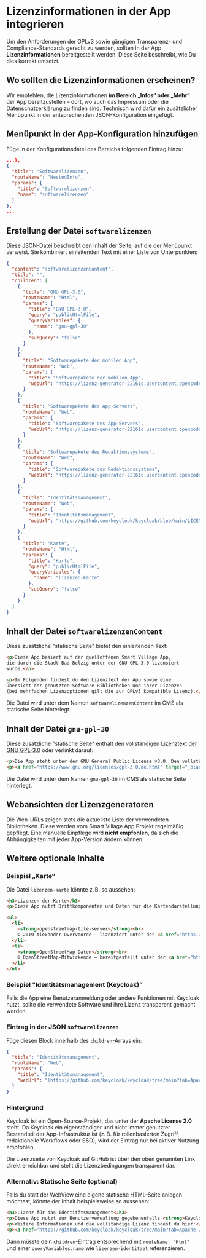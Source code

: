 # Lizenzinformationen in der App integrieren

Um den Anforderungen der GPLv3 sowie gängigen Transparenz- und Compliance-Standards gerecht zu werden, sollten in der App **Lizenzinformationen** bereitgestellt werden. Diese Seite beschreibt, wie Du dies korrekt umsetzt.

## Wo sollten die Lizenzinformationen erscheinen?

Wir empfehlen, die Lizenzinformationen **im Bereich „Infos“ oder „Mehr“** der App bereitzustellen – dort, wo auch das Impressum oder die Datenschutzerklärung zu finden sind. Technisch wird dafür ein zusätzlicher Menüpunkt in der entsprechenden JSON-Konfiguration eingefügt.

## Menüpunkt in der App-Konfiguration hinzufügen

Füge in der Konfigurationsdatei des Bereichs folgenden Eintrag hinzu:

```json
...},
{
  "title": "Softwarelizenzen",
  "routeName": "NestedInfo",
  "params": {
    "title": "Softwarelizenzen",
    "name": "softwarelizenzen"
  }
},
...
```

## Erstellung der Datei `softwarelizenzen`

Diese JSON-Datei beschreibt den Inhalt der Seite, auf die der Menüpunkt verweist. Sie kombiniert einleitenden Text mit einer Liste von Unterpunkten:

```json
{
  "content": "softwarelizenzenContent",
  "title": "",
  "children": [
    {
      "title": "GNU GPL-3.0",
      "routeName": "Html",
      "params": {
        "title": "GNU GPL-3.0",
        "query": "publicHtmlFile",
        "queryVariables": {
          "name": "gnu-gpl-30"
        },
        "subQuery": "false"
      }
    },
    {
      "title": "Softwarepakete der mobilen App",
      "routeName": "Web",
      "params": {
        "title": "Softwarepakete der mobilen App",
        "webUrl": "https://lizenz-generator-22161c.usercontent.opencode.de/App.html"
      }
    },
    {
      "title": "Softwarepakete des App-Servers",
      "routeName": "Web",
      "params": {
        "title": "Softwarepakete des App-Servers",
        "webUrl": "https://lizenz-generator-22161c.usercontent.opencode.de/Mainserver.html"
      }
    },
    {
      "title": "Softwarepakete des Redaktionssystems",
      "routeName": "Web",
      "params": {
        "title": "Softwarepakete des Redaktionssystems",
        "webUrl": "https://lizenz-generator-22161c.usercontent.opencode.de/CMS.html"
      }
    },
    {
      "title": "Identitätsmanagement",
      "routeName": "Web",
      "params": {
        "title": "Identitätsmanagement",
        "webUrl": "https://github.com/keycloak/keycloak/blob/main/LICENSE.txt"
      }
    },
    {
      "title": "Karte",
      "routeName": "Html",
      "params": {
        "title": "Karte",
        "query": "publicHtmlFile",
        "queryVariables": {
          "name": "lizenzen-karte"
        },
        "subQuery": "false"
      }
    }
  ]
}
```

## Inhalt der Datei `softwarelizenzenContent`

Diese zusätzliche "statische Seite" bietet den einleitenden Text:

```html
<p>Diese App basiert auf der quelloffenen Smart Village App,
die durch die Stadt Bad Belzig unter der GNU GPL-3.0 lizensiert
wurde.</p>

<p>Im Folgenden findest du den Lizenztext der App sowie eine
Übersicht der genutzten Software-Bibliotheken und ihrer Lizenzen
(bei mehrfachen Lizenzoptionen gilt die zur GPLv3 kompatible Lizenz).</p>
```

Die Datei wird unter dem Namen `softwarelizenzenContent` im CMS als statische Seite hinterlegt.

## Inhalt der Datei `gnu-gpl-30`

Diese zusätzliche "statische Seite" enthält den vollständigen [Lizenztext der GNU GPL-3.0](https://www.gnu.org/licenses/gpl-3.0.de.html) oder verlinkt darauf:

```html
<p>Die App steht unter der GNU General Public License v3.0. Den vollständigen Lizenztext findest du hier:</p>
<p><a href="https://www.gnu.org/licenses/gpl-3.0.de.html" target="_blank" rel="noopener noreferrer">https://www.gnu.org/licenses/gpl-3.0.de.html</a></p>
```

Die Datei wird unter dem Namen `gnu-gpl-30` im CMS als statische Seite hinterlegt.

## Webansichten der Lizenzgeneratoren

Die Web-URLs zeigen stets die aktuellste Liste der verwendeten Bibliotheken. Diese werden vom Smart Village App Projekt regelmäßig gepflegt. Eine manuelle Einpflege wird **nicht empfohlen**, da sich die Abhängigkeiten mit jeder App-Version ändern können.

## Weitere optionale Inhalte

### Beispiel „Karte“

Die Datei `lizenzen-karte` könnte z. B. so aussehen:

```html
<h3>Lizenzen der Karte</h3>
<p>Diese App nutzt Drittkomponenten und Daten für die Kartendarstellung:</p>

<ul>
  <li>
    <strong>openstreetmap-tile-server</strong><br>
    © 2019 Alexander Overvoorde – lizenziert unter der <a href="https://www.apache.org/licenses/LICENSE-2.0" target="_blank">Apache License 2.0</a>
  </li>
  <li>
    <strong>OpenStreetMap-Daten</strong><br>
    © OpenStreetMap-Mitwirkende – bereitgestellt unter der <a href="https://www.openstreetmap.org/copyright" target="_blank">Open Database License (ODbL) 1.0</a>
  </li>
</ul>
```

### Beispiel "Identitätsmanagement (Keycloak)"

Falls die App eine Benutzeranmeldung oder andere Funktionen mit Keycloak nutzt, sollte die verwendete Software und ihre Lizenz transparent gemacht werden.

### Eintrag in der JSON `softwarelizenzen`

Füge diesen Block innerhalb des `children`-Arrays ein:

```json
{
  "title": "Identitätsmanagement",
  "routeName": "Web",
  "params": {
    "title": "Identitätsmanagement",
    "webUrl": "[https://github.com/keycloak/keycloak/tree/main?tab=Apache-2.0-1-ov-file#readme](https://github.com/keycloak/keycloak/blob/main/LICENSE.txt)"
  }
}
```

### Hintergrund

Keycloak ist ein Open-Source-Projekt, das unter der **Apache License 2.0** steht. Da Keycloak ein eigenständiger und nicht immer genutzter Bestandteil der App-Infrastruktur ist (z. B. für rollenbasierten Zugriff, redaktionelle Workflows oder SSO), wird der Eintrag nur bei aktiver Nutzung empfohlen.

Die Lizenzseite von Keycloak auf GitHub ist über den oben genannten Link direkt erreichbar und stellt die Lizenzbedingungen transparent dar.

### Alternativ: Statische Seite (optional)

Falls du statt der WebView eine eigene statische HTML-Seite anlegen möchtest, könnte der Inhalt beispielsweise so aussehen:

```html
<h3>Lizenz für das Identitätsmanagement</h3>
<p>Diese App nutzt zur Benutzerverwaltung gegebenenfalls <strong>Keycloak</strong>, eine Open-Source-Identitäts- und Zugriffsverwaltungslösung, die unter der Apache License 2.0 steht.</p>
<p>Weitere Informationen und die vollständige Lizenz findest du hier:</p>
<p><a href="https://github.com/keycloak/keycloak/tree/main?tab=Apache-2.0-1-ov-file#readme" target="_blank" rel="noopener noreferrer">https://github.com/keycloak/keycloak/tree/main</a></p>
```

Dann müsste dein `children`-Eintrag entsprechend mit `routeName: "Html"` und einer `queryVariables.name` wie `lizenzen-identitaet` referenzieren.
